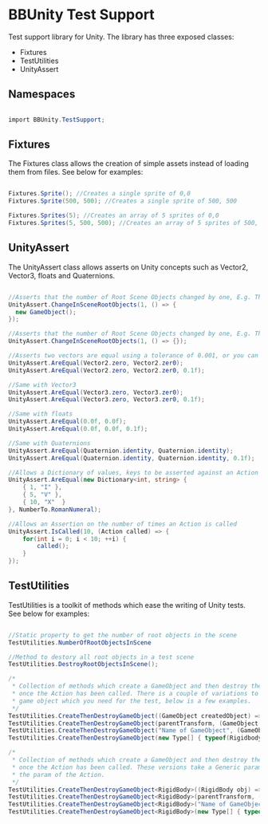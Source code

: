 # BBUnity Test Support

Test support library for Unity. The library has three exposed classes:

- Fixtures
- TestUtilities
- UnityAssert

## Namespaces

``` csharp

import BBUnity.TestSupport;

```

## Fixtures

The Fixtures class allows the creation of simple assets instead of loading them from files. See below for examples:

``` csharp

Fixtures.Sprite(); //Creates a single sprite of 0,0
Fixtures.Sprite(500, 500); //Creates a single sprite of 500, 500

Fixtures.Sprites(5); //Creates an array of 5 sprites of 0,0
Fixtures.Sprites(5, 500, 500); //Creates an array of 5 sprites of 500, 500

```

## UnityAssert

The UnityAssert class allows asserts on Unity concepts such as Vector2, Vector3, floats and Quaternions.

``` csharp

//Asserts that the number of Root Scene Objects changed by one, E.g. This would not throw
UnityAssert.ChangeInSceneRootObjects(1, () => {
  new GameObject();
});

//Asserts that the number of Root Scene Objects changed by one, E.g. This would throw
UnityAssert.ChangeInSceneRootObjects(1, () => {});

//Asserts two vectors are equal using a tolerance of 0.001, or you can set your own tolerance
UnityAssert.AreEqual(Vector2.zero, Vector2.zer0);
UnityAssert.AreEqual(Vector2.zero, Vector2.zer0, 0.1f);

//Same with Vector3
UnityAssert.AreEqual(Vector3.zero, Vector3.zer0);
UnityAssert.AreEqual(Vector3.zero, Vector3.zer0, 0.1f);

//Same with floats
UnityAssert.AreEqual(0.0f, 0.0f);
UnityAssert.AreEqual(0.0f, 0.0f, 0.1f);

//Same with Quaternions
UnityAssert.AreEqual(Quaternion.identity, Quaternion.identity);
UnityAssert.AreEqual(Quaternion.identity, Quaternion.identity, 0.1f);

//Allows a Dictionary of values, keys to be asserted against an Action
UnityAssert.AreEqual(new Dictionary<int, string> {
    { 1, "I" },
    { 5, "V" },
    { 10, "X"  }
}, NumberTo.RomanNumeral);

//Allows an Assertion on the number of times an Action is called
UnityAssert.IsCalled(10, (Action called) => {
    for(int i = 0; i < 10; ++i) {
        called();
    }
});

```

## TestUtilities

TestUtilities is a toolkit of methods which ease the writing of Unity tests. See below for examples:

``` csharp

//Static property to get the number of root objects in the scene
TestUtilities.NumberOfRootObjectsInScene

//Method to destory all root objects in a test scene
TestUtilities.DestroyRootObjectsInScene();

/*
 * Collection of methods which create a GameObject and then destroy the GameObject
 * once the Action has been called. There is a couple of variations to allow you to create the
 * game object which you need for the test, below is a few examples.
 */
TestUtilities.CreateThenDestroyGameObject((GameObject createdObject) => {});
TestUtilities.CreateThenDestroyGameObject(parentTransform, (GameObject createdObject) => {});
TestUtilities.CreateThenDestroyGameObject("Name of GameObject", (GameObject createdObject) => {});
TestUtilities.CreateThenDestroyGameObject(new Type[] { typeof(Rigidbody) }, (GameObject createdObject) => {});

/*
 * Collection of methods which create a GameObject and then destroy the GameObject
 * once the Action has been called. These versions take a Generic param which will be
 * the param of the Action.
 */
TestUtilities.CreateThenDestroyGameObject<RigidBody>((RigidBody obj) => {});
TestUtilities.CreateThenDestroyGameObject<RigidBody>(parentTransform, (RigidBody obj) => {});
TestUtilities.CreateThenDestroyGameObject<RigidBody>("Name of GameObject", (RigidBody obj) => {});
TestUtilities.CreateThenDestroyGameObject<RigidBody>(new Type[] { typeof(Rigidbody) }, (RigidBody obj) => {});

```
